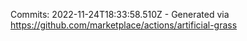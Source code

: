 Commits: 2022-11-24T18:33:58.510Z - Generated via https://github.com/marketplace/actions/artificial-grass
<br>
